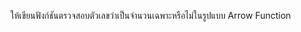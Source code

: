 ให้เขียนฟังก์ชันตรวจสอบตัวเลขว่าเป็นจำนวนเฉพาะหรือไม่ในรูปแบบ Arrow Function


<!-- let checkPrime = (inputNum) => {return inputNum % 3 !== 0};  -->